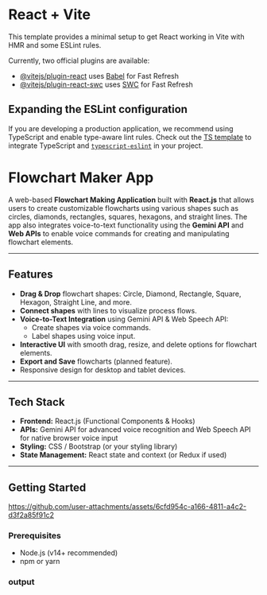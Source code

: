 # React + Vite

This template provides a minimal setup to get React working in Vite with HMR and some ESLint rules.

Currently, two official plugins are available:

- [@vitejs/plugin-react](https://github.com/vitejs/vite-plugin-react/blob/main/packages/plugin-react/README.md) uses [Babel](https://babeljs.io/) for Fast Refresh
- [@vitejs/plugin-react-swc](https://github.com/vitejs/vite-plugin-react-swc) uses [SWC](https://swc.rs/) for Fast Refresh

## Expanding the ESLint configuration

If you are developing a production application, we recommend using TypeScript and enable type-aware lint rules. Check out the [TS template](https://github.com/vitejs/vite/tree/main/packages/create-vite/template-react-ts) to integrate TypeScript and [`typescript-eslint`](https://typescript-eslint.io) in your project.


# Flowchart Maker App

A web-based **Flowchart Making Application** built with **React.js** that allows users to create customizable flowcharts using various shapes such as circles, diamonds, rectangles, squares, hexagons, and straight lines. The app also integrates voice-to-text functionality using the **Gemini API** and **Web APIs** to enable voice commands for creating and manipulating flowchart elements.

---

## Features

- **Drag & Drop** flowchart shapes: Circle, Diamond, Rectangle, Square, Hexagon, Straight Line, and more.
- **Connect shapes** with lines to visualize process flows.
- **Voice-to-Text Integration** using Gemini API & Web Speech API:
  - Create shapes via voice commands.
  - Label shapes using voice input.
- **Interactive UI** with smooth drag, resize, and delete options for flowchart elements.
- **Export and Save** flowcharts (planned feature).
- Responsive design for desktop and tablet devices.

---

## Tech Stack

- **Frontend:** React.js (Functional Components & Hooks)
- **APIs:** Gemini API for advanced voice recognition and Web Speech API for native browser voice input
- **Styling:** CSS / Bootstrap (or your styling library)
- **State Management:** React state and context (or Redux if used)

---

## Getting Started


https://github.com/user-attachments/assets/6cfd954c-a166-4811-a4c2-d3f2a85f91c2


### Prerequisites

- Node.js (v14+ recommended)
- npm or yarn

### output


